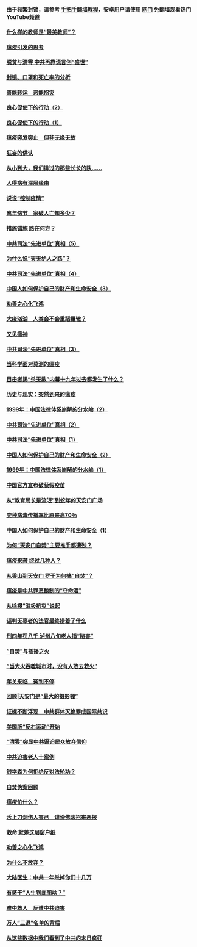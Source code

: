 #### 由于频繁封锁，请参考 [手把手翻墙教程](https://github.com/gfw-breaker/guides/wiki/)，安卓用户请使用 [网门](https://github.com/gfw-breaker/nogfw/blob/master/dl.md?t=03062100) 免翻墙观看热门YouTube频道 

#### [什么样的教师是“最美教师”？](../pages/19/421755.md?t=03062100) 

#### [瘟疫引发的思考](../pages/19/421594.md?t=03062100) 

#### [脱贫与清零 中共再靠谎言创“盛世”](../pages/19/421590.md?t=03062100) 

#### [封锁、口罩和死亡率的分析](../pages/19/421495.md?t=03062100) 

#### [善能转运　恶能招灾](../pages/19/421334.md?t=03062100) 

#### [良心促使下的行动（2）](../pages/19/421361.md?t=03062100) 

#### [良心促使下的行动（1）](../pages/19/421302.md?t=03062100) 

#### [瘟疫突发突止　但非无缘无故](../pages/19/421281.md?t=03062100) 

#### [狂妄的供认](../pages/19/421199.md?t=03062100) 

#### [从小到大，我们排过的那些长长的队……](../pages/19/421243.md?t=03062100) 

#### [人得病有深层缘由](../pages/19/420864.md?t=03062100) 

#### [说说“控制疫情”](../pages/19/420831.md?t=03062100) 

#### [离年傍节　家破人亡知多少？](../pages/19/420563.md?t=03062100) 

#### [措施错施  路在何方？](../pages/19/420076.md?t=03062100) 

#### [中共司法“先进单位”真相（5）](../pages/19/419453.md?t=03062100) 

#### [为什么说“天无绝人之路”？](../pages/19/419618.md?t=03062100) 

#### [中共司法“先进单位”真相（4）](../pages/19/419452.md?t=03062100) 

#### [中国人如何保护自己的财产和生命安全（3）](../pages/19/419405.md?t=03062100) 

#### [劝善之心化飞鸿](../pages/19/418758.md?t=03062100) 

#### [大疫汹汹　人类会不会重蹈覆辙？](../pages/19/419691.md?t=03062100) 

#### [又见瘟神](../pages/19/419225.md?t=03062100) 

#### [中共司法“先进单位”真相（3）](../pages/19/419451.md?t=03062100) 

#### [当科学面对莫测的瘟疫](../pages/19/419625.md?t=03062100) 

#### [目击者揭“杀无赦”内幕十九年过去都发生了什么？](../pages/19/419617.md?t=03062100) 

#### [历史与现实：突然到来的瘟疫](../pages/19/419619.md?t=03062100) 

#### [1999年：中国法律体系崩解的分水岭（2）](../pages/19/419455.md?t=03062100) 

#### [中共司法“先进单位”真相（2）](../pages/19/419450.md?t=03062100) 

#### [中共司法“先进单位”真相（1）](../pages/19/419449.md?t=03062100) 

#### [中国人如何保护自己的财产和生命安全（2）](../pages/19/419404.md?t=03062100) 

#### [1999年：中国法律体系崩解的分水岭（1）](../pages/19/419454.md?t=03062100) 

#### [中国官方宣布破获假疫苗](../pages/19/419504.md?t=03062100) 

#### [从“教育局长是流氓”到蛇年的天安门广场](../pages/19/419470.md?t=03062100) 

#### [变种病毒传播率比原来高70％](../pages/19/419456.md?t=03062100) 

#### [中国人如何保护自己的财产和生命安全（1）](../pages/19/419403.md?t=03062100) 

#### [为何“天安门自焚”主要推手都遭殃？](../pages/19/419348.md?t=03062100) 

#### [瘟疫来袭 绕过几种人？](../pages/19/419349.md?t=03062100) 

#### [从香山到天安门 罗干为何搞“自焚”？](../pages/19/419270.md?t=03062100) 

#### [瘟疫是中共罪恶酿制的“夺命酒”](../pages/19/419223.md?t=03062100) 

#### [从徐栩“消极抗灾”说起](../pages/19/419224.md?t=03062100) 

#### [诬判无辜者的法官最终捞着了什么](../pages/19/419268.md?t=03062100) 

#### [刑四年罚八千 泸州八旬老人指“陷害”](../pages/19/419232.md?t=03062100) 

#### [“自焚”与插播之火](../pages/19/419226.md?t=03062100) 

#### [“当大火吞噬城市时，没有人敢去救火”](../pages/19/419077.md?t=03062100) 

#### [年关来临　冤判不停](../pages/19/419093.md?t=03062100) 

#### [回顾|天安门是“最大的摄影棚”](../pages/19/380866.md?t=03062100) 

#### [证据不断浮现　中共群体灭绝罪成国际共识](../pages/19/419031.md?t=03062100) 

#### [美国版“反右运动”开始](../pages/19/419030.md?t=03062100) 

#### [“清零”突显中共逼迫民众放弃信仰](../pages/19/418995.md?t=03062100) 

#### [中共迫害老人十案例](../pages/19/418831.md?t=03062100) 

#### [钱学森为何拒绝反对法轮功？](../pages/19/418905.md?t=03062100) 

#### [自焚伪案回顾](../pages/19/418799.md?t=03062100) 

#### [瘟疫怕什么？](../pages/19/418800.md?t=03062100) 

#### [舌上刀剑伤人害己　诽谤佛法招来恶报](../pages/19/418731.md?t=03062100) 

#### [救命 就差这层窗户纸](../pages/19/418706.md?t=03062100) 

#### [劝善之心化飞鸿](../pages/19/416766.md?t=03062100) 

#### [为什么不放弃？](../pages/19/418691.md?t=03062100) 

#### [大陆医生：中共一年杀掉你们十几万](../pages/19/418670.md?t=03062100) 

#### [有感于“人生到底图啥？”](../pages/19/418624.md?t=03062100) 

#### [难中救人　反遭中共迫害](../pages/19/418414.md?t=03062100) 

#### [万人“三退”名单的背后](../pages/19/418505.md?t=03062100) 

#### [从这些数据中我们看到了中共的末日疯狂](../pages/19/418420.md?t=03062100) 

